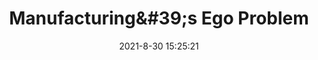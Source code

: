 ---
"title": "Manufacturing&amp;#39;s Ego Problem"
"date": "2021-8-30 15:25:21"
"feed_name": "INDUSTRYWEEK"
"feed_website": "https://www.industryweek.com/"
"feed_rss": "https://www.industryweek.com/__rss/website-scheduled-content.xml?input=%7B%22sectionAlias%22%3A%22home%22%7D"
"link": "https://www.industryweek.com/supply-chain/supply-chain-initiative/article/21173788/manufacturings-ego-problem"
"file": "_posts/2021-1-1-0e82b7f79777c5351725bf30e0af6b5747055d22.md"
"accident": "0"
"drilling": "0"
---